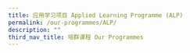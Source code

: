 ```yaml
---
title: 应用学习项目 Applied Learning Programme (ALP)
permalink: /our-programmes/ALP/
description: ""
third_nav_title: 培群课程 Our Programmes
---
```

